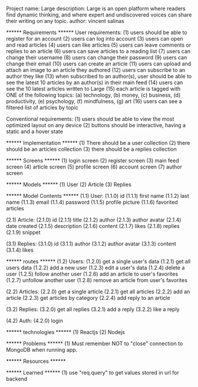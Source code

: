 Project name: Large
description: Large is an open platform where readers find dynamic thinking, and where expert and undiscovered voices can share their writing on any topic.
author: vincent salinas

****** Requirements ******
User requirements:
(1) users should be able to register for an account
(2) users can log into account
(3) users can open and read articles
(4) users can like articles
(5) users can leave comments or replies to an article
(6) users can save articles to a reading list
(7) users can change their username
(8) users can change their password
(9) users can change their email
(10) users can create an article
(11) users can upload and attach an image to an article they authored
(12) users can subscribe to an author they like
(13) when subscribed to an author(s), user should be able to see the latest 10 articles by an author(s) in their main feed
(14) users can see the 10 latest articles written to Large
(15) each article is tagged with ONE of the following topics: (a) technology, (b) money, (c) business, (d) productivity, (e) psychology, (f) mindfulness, (g) art
(16) users can see a filtered list of articles by topic

Conventional requirements: 
(1) users should be able to view the most optimized layout on any device
(2) buttons should be interactive, having a static and a hover state


****** Implementation ******
(1) There should be a user collection
(2) there should be an articles collection
(3) there should be a replies collection

****** Screens ******
(1) login screen
(2) register screen
(3) main feed screen
(4) article screen
(5) profile screen
(6) account screen
(7) author screen

****** Models ******
(1) User
(2) Article
(3) Replies 

****** Model Contents ******
(1.1) User: 
  (1.1.0) id
  (1.1.1) first name 
  (1.1.2) last name 
  (1.1.3) email
  (1.1.4) password
  (1.1.5) profile picture
  (1.1.6) favorited articles

(2.1) Article:
  (2.1.0) id
  (2.1.1) title
  (2.1.2) author
  (2.1.3) author avatar
  (2.1.4) date created
  (2.1.5) description
  (2.1.6) content
  (2.1.7) likes
  (2.1.8) replies
  (2.1.9) snippet

(3.1) Replies:
  (3.1.0) id
  (3.1.1) author
  (3.1.2) author avatar
  (3.1.3) content
  (3.1.4) likes

****** routes ******
(1.2) Users:
  (1.2.0) get a single user's data
  (1.2.1) get all users data
  (1.2.2) add a new user
  (1.2.3) edit a user's data
  (1.2.4) delete a user
  (1.2.5) follow another user
  (1.2.6) add an article to user's favorites
  (1.2.7) unfollow another user
  (1.2.8) remove an article from user's favorites

(2.2) Articles:
  (2.2.0) get a single article
  (2.2.1) get all articles
  (2.2.2) add an article
  (2.2.3) get articles by category
  (2.2.4) add reply to an article

(3.2) Replies:
  (3.2.0) get all replies
  (3.2.1) add a reply
  (3.2.2) like a reply

(4.2) Auth:
  (4.2.0) login

****** technologies ******
(1) Reactjs
(2) Nodejs

****** Problems ******
(1) Must remember NOT to "close" connection to MongoDB when running app.


****** Resources ******

****** Learned ******
(1) use "req.query" to get values stored in url for backend
